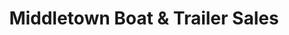---
title: "Middletown Boat & Trailer Sales"
url: /middletown/middletown-boat-and-trailer-sales/
shop: boat
---